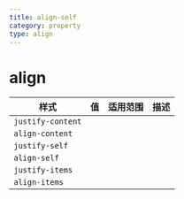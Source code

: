 ```yaml
---
title: align-self
category: property
type: align
---
```


# align

| 样式 | 值 | 适用范围 | 描述 |
| --- | ---- | ---- | --- |
| `justify-content` | | | |
| `align-content` | | | |
| `justify-self` | | | |
| `align-self` | | | |
| `justify-items` | | | |
| `align-items` | | | |
